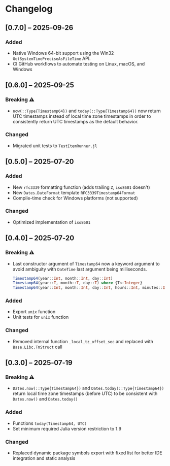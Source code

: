 # Changelog

## [0.7.0] – 2025‑09‑26

### Added

- Native Windows 64-bit support using the Win32 `GetSystemTimePreciseAsFileTime` API.
- CI GitHub workflows to automate testing on Linux, macOS, and Windows

## [0.6.0] – 2025‑09-25

### Breaking ⚠️

- `now(::Type{Timestamp64})` and `today(::Type{Timestamp64})` now return UTC timestamps instead of local time zone timestamps in order to consistently return UTC timestamps as the default behavior.

### Changed

- Migrated unit tests to `TestItemRunner.jl`

## [0.5.0] – 2025‑07‑20

### Added

- New `rfc3339` formatting function (adds trailing `Z`, `iso8601` doesn't)
- New `Dates.DateFormat` template `RFC3339Timestamp64Format`
- Compile-time check for Windows platforms (not supported)

### Changed

- Optimized implementation of `iso8601`

## [0.4.0] – 2025‑07‑20

### Breaking ⚠️

- Last constructor argument of `Timestamp64` now a keyword argument to avoid ambiguity with `DateTime` last argument being milliseconds.

    ```julia
    Timestamp64(year::Int, month::Int, day::Int)
    Timestamp64(year::T, month::T, day::T) where {T<:Integer}
    Timestamp64(year::Int, month::Int, day::Int, hours::Int, minutes::Int=0, seconds::Int=0; nanoseconds::Int=0)
    ```

### Added

- Export `unix` function
- Unit tests for `unix` function

### Changed

- Removed internal function `_local_tz_offset_sec` and replaced with `Base.Libc.TmStruct` call

## [0.3.0] – 2025‑07‑19

### Breaking ⚠️

- `Dates.now(::Type{Timestamp64})` and `Dates.today(::Type{Timestamp64})` return local time zone timestamps (before UTC) to be consistent with `Dates.now()` and `Dates.today()`

### Added

- Functions `today(Timestamp64, UTC)`
- Set minimum required Julia version restriction to 1.9

### Changed

- Replaced dynamic package symbols export with fixed list for better IDE integration and static analysis
